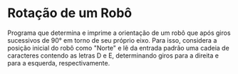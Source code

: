 # Rotação de um Robô

Programa que determina e imprime a orientação de um robô que após giros sucessivos de 90° em torno de seu próprio eixo. Para isso, considera a posição inicial do robô como "Norte" e lê da entrada padrão uma cadeia de caracteres contendo as letras D e E, determinando giros para a direita e para a esquerda, respectivamente.
